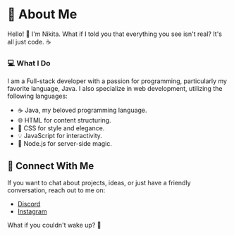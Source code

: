 # 🚀 About Me
Hello! 👋 I'm Nikita. What if I told you that everything you see isn't real? It's all just code. ☕

### 💻 What I Do
I am a Full-stack developer with a passion for programming, particularly my favorite language, Java. I also specialize in web development, utilizing the following languages:

- ☕ Java, my beloved programming language.
- 🌐 HTML for content structuring.
- 🎨 CSS for style and elegance.
- 💡 JavaScript for interactivity.
- 🚀 Node.js for server-side magic.

## 🌟 Connect With Me
If you want to chat about projects, ideas, or just have a friendly conversation, reach out to me on:
- [Discord](https://discord.gg/MJhkW7FeBQ)
- [Instagram](https://www.instagram.com/neckitwin/)

What if you couldn't wake up? 💫
